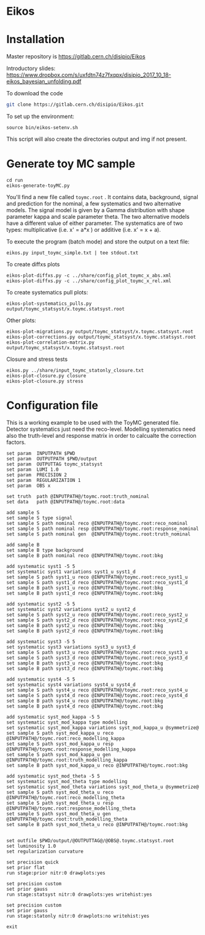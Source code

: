 Eikos
=====

Installation
============

Master repository is https://gitlab.cern.ch/disipio/Eikos

Introductory slides: https://www.dropbox.com/s/uxfdtn74z7fxqpx/disipio_2017_10_18-eikos_bayesian_unfolding.pdf

To download the code
```bash
git clone https://gitlab.cern.ch/disipio/Eikos.git
```

To set up the environment:

```
source bin/eikos-setenv.sh 
```

This script will also create the directories output and img if not present.


Generate toy MC sample
======================

```
cd run
eikos-generate-toyMC.py
```

You'll find a new file called ```toymc.root``` . It contains data, background, signal and prediction for the nominal, a few systematics and two alternative models.
The signal model is given by a Gamma distribution with shape parameter kappa and scale parameter theta. The two alternative models have a different value of either parameter.
The systematics are of two types: multiplicative (i.e. x' = a*x ) or additive (i.e. x' = x + a). 

To execute the program (batch mode) and store the output on a text file:
```
eikos.py input_toymc_simple.txt | tee stdout.txt
```

To create diffxs plots
```
eikos-plot-diffxs.py -c ../share/config_plot_toymc_x_abs.xml
eikos-plot-diffxs.py -c ../share/config_plot_toymc_x_rel.xml
```

To create systematics pull plots:
```
eikos-plot-systematics_pulls.py output/toymc_statsyst/x.toymc.statsyst.root
```

Other plots:
```
eikos-plot-migrations.py output/toymc_statsyst/x.toymc.statsyst.root
eikos-plot-corrections.py output/toymc_statsyst/x.toymc.statsyst.root 
eikos-plot-correlation-matrix.py output/toymc_statsyst/x.toymc.statsyst.root
```

Closure and stress tests
```
eikos.py ../share/input_toymc_statonly_closure.txt 
eikos-plot-closure.py closure
eikos-plot-closure.py stress
```

Configuration file
==================

This is a working example to be used with the ToyMC generated file. Detector systematics just need the reco-level. Modelling systematics need also the truth-level and response matrix in order to calcualte the correction factors.

```
set param  INPUTPATH $PWD
set param  OUTPUTPATH $PWD/output
set param  OUTPUTTAG toymc_statsyst
set param  LUMI 1.0
set param  PRECISION 2
set param  REGULARIZATION 1
set param  OBS x

set truth  path @INPUTPATH@/toymc.root:truth_nominal
set data   path @INPUTPATH@/toymc.root:data

add sample S
set sample S type signal
set sample S path nominal reco @INPUTPATH@/toymc.root:reco_nominal
set sample S path nominal resp @INPUTPATH@/toymc.root:response_nominal
set sample S path nominal gen  @INPUTPATH@/toymc.root:truth_nominal

add sample B
set sample B type background
set sample B path nominal reco @INPUTPATH@/toymc.root:bkg

add systematic syst1 -5 5
set systematic syst1 variations syst1_u syst1_d
set sample S path syst1_u reco @INPUTPATH@/toymc.root:reco_syst1_u
set sample S path syst1_d reco @INPUTPATH@/toymc.root:reco_syst1_d
set sample B path syst1_u reco @INPUTPATH@/toymc.root:bkg
set sample B path syst1_d reco @INPUTPATH@/toymc.root:bkg

add systematic syst2 -5 5
set systematic syst2 variations syst2_u syst2_d 
set sample S path syst2_u reco @INPUTPATH@/toymc.root:reco_syst2_u
set sample S path syst2_d reco @INPUTPATH@/toymc.root:reco_syst2_d
set sample B path syst2_u reco @INPUTPATH@/toymc.root:bkg
set sample B path syst2_d reco @INPUTPATH@/toymc.root:bkg

add systematic syst3 -5 5
set systematic syst3 variations syst3_u syst3_d 
set sample S path syst3_u reco @INPUTPATH@/toymc.root:reco_syst3_u
set sample S path syst3_d reco @INPUTPATH@/toymc.root:reco_syst3_d
set sample B path syst3_u reco @INPUTPATH@/toymc.root:bkg
set sample B path syst3_d reco @INPUTPATH@/toymc.root:bkg

add systematic syst4 -5 5
set systematic syst4 variations syst4_u syst4_d
set sample S path syst4_u reco @INPUTPATH@/toymc.root:reco_syst4_u
set sample S path syst4_d reco @INPUTPATH@/toymc.root:reco_syst4_d
set sample B path syst4_u reco @INPUTPATH@/toymc.root:bkg
set sample B path syst4_d reco @INPUTPATH@/toymc.root:bkg

add systematic syst_mod_kappa -5 5
set systematic syst_mod_kappa type modelling
set systematic syst_mod_kappa variations syst_mod_kappa_u @symmetrize@
set sample S path syst_mod_kappa_u reco @INPUTPATH@/toymc.root:reco_modelling_kappa
set sample S path syst_mod_kappa_u resp @INPUTPATH@/toymc.root:response_modelling_kappa
set sample S path syst_mod_kappa_u gen  @INPUTPATH@/toymc.root:truth_modelling_kappa
set sample B path syst_mod_kappa_u reco @INPUTPATH@/toymc.root:bkg

add systematic syst_mod_theta -5 5
set systematic syst_mod_theta type modelling
set systematic syst_mod_theta variations syst_mod_theta_u @symmetrize@
set sample S path syst_mod_theta_u reco @INPUTPATH@/toymc.root:reco_modelling_theta
set sample S path syst_mod_theta_u resp @INPUTPATH@/toymc.root:response_modelling_theta  
set sample S path syst_mod_theta_u gen  @INPUTPATH@/toymc.root:truth_modelling_theta
set sample B path syst_mod_theta_u reco @INPUTPATH@/toymc.root:bkg


set outfile $PWD/output/@OUTPUTTAG@/@OBS@.toymc.statsyst.root
set luminosity 1.0
set regularization curvature

set precision quick
set prior flat
run stage:prior nitr:0 drawplots:yes

set precision custom
set prior gauss
run stage:statsyst nitr:0 drawplots:yes writehist:yes

set precision custom
set prior gauss
run stage:statonly nitr:0 drawplots:no writehist:yes

exit
```
